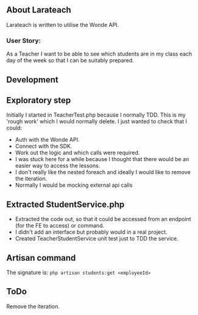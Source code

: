

## About Larateach

Larateach is written to utilise the Wonde API.

### User Story:
As a Teacher I want to be able to see which students are in my class each day of the week so that I can be suitably 
prepared.

## Development

## Exploratory step
Initially I started in TeacherTest.php because I normally TDD. This is my 'rough work' which I would normally delete.
I just wanted to check that I could:
* Auth with the Wonde API.
* Connect with the SDK.
* Work out the logic and which calls were required.
* I was stuck here for a while because I thought that there would be an easier way to access the lessons.
* I don't really like the nested foreach and ideally I would like to remove the iteration.
* Normally I would be mocking external api calls

## Extracted StudentService.php
* Extracted the code out, so that it could be accessed from an endpoint (for the FE to access) or command.
* I didn't add an interface but probably would in a real project.
* Created TeacherStudentService unit test just to TDD the service.


## Artisan command
The signature is: 
```php artisan students:get <employeeId>```

## ToDo
Remove the iteration. 
